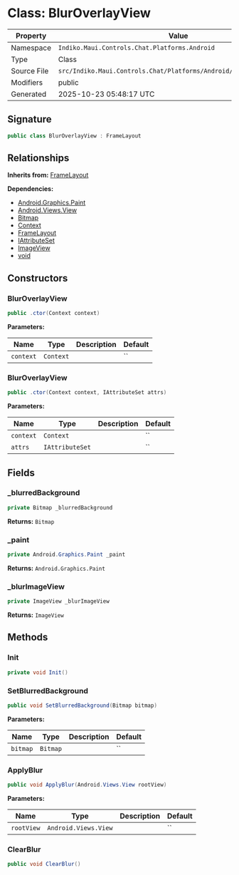 # Class: BlurOverlayView

| Property | Value |
|----------|-------|
| Namespace | `Indiko.Maui.Controls.Chat.Platforms.Android` |
| Type | Class |
| Source File | `src/Indiko.Maui.Controls.Chat/Platforms/Android/BlurOverlayView.cs` |
| Modifiers | public |
| Generated | 2025-10-23 05:48:17 UTC |

## Signature

```csharp
public class BlurOverlayView : FrameLayout
```

## Relationships

**Inherits from:** [FrameLayout](FrameLayout.md)

**Dependencies:**
- [Android.Graphics.Paint](Android.Graphics.Paint.md)
- [Android.Views.View](Android.Views.View.md)
- [Bitmap](Bitmap.md)
- [Context](Context.md)
- [FrameLayout](FrameLayout.md)
- [IAttributeSet](IAttributeSet.md)
- [ImageView](ImageView.md)
- [void](void.md)

## Constructors

### BlurOverlayView

```csharp
public .ctor(Context context)
```

**Parameters:**

| Name | Type | Description | Default |
|------|------|-------------|---------|
| `context` | `Context` |  | `` |

### BlurOverlayView

```csharp
public .ctor(Context context, IAttributeSet attrs)
```

**Parameters:**

| Name | Type | Description | Default |
|------|------|-------------|---------|
| `context` | `Context` |  | `` |
| `attrs` | `IAttributeSet` |  | `` |

## Fields

### _blurredBackground

```csharp
private Bitmap _blurredBackground
```

**Returns:** `Bitmap`

### _paint

```csharp
private Android.Graphics.Paint _paint
```

**Returns:** `Android.Graphics.Paint`

### _blurImageView

```csharp
private ImageView _blurImageView
```

**Returns:** `ImageView`

## Methods

### Init

```csharp
private void Init()
```

### SetBlurredBackground

```csharp
public void SetBlurredBackground(Bitmap bitmap)
```

**Parameters:**

| Name | Type | Description | Default |
|------|------|-------------|---------|
| `bitmap` | `Bitmap` |  | `` |

### ApplyBlur

```csharp
public void ApplyBlur(Android.Views.View rootView)
```

**Parameters:**

| Name | Type | Description | Default |
|------|------|-------------|---------|
| `rootView` | `Android.Views.View` |  | `` |

### ClearBlur

```csharp
public void ClearBlur()
```

